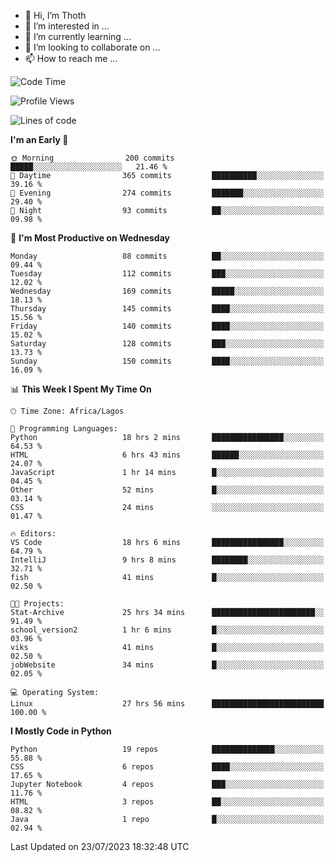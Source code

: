 <!---
thoth2357/thoth2357 is a ✨ special ✨ repository because its `README.md` (this file) appears on your GitHub profile.
You can click the Preview link to take a look at your changes.
--->

- 👋 Hi, I’m Thoth
- 👀 I’m interested in ...
- 🌱 I’m currently learning ...
- 💞️ I’m looking to collaborate on ...
- 📫 How to reach me ...




<!--START_SECTION:waka-->
![Code Time](http://img.shields.io/badge/Code%20Time-2%2C169%20hrs%2056%20mins-blue)

![Profile Views](http://img.shields.io/badge/Profile%20Views-0-blue)

![Lines of code](https://img.shields.io/badge/From%20Hello%20World%20I%27ve%20Written-29.1%20million%20lines%20of%20code-blue)

**I'm an Early 🐤** 

```text
🌞 Morning                200 commits         █████░░░░░░░░░░░░░░░░░░░░   21.46 % 
🌆 Daytime                365 commits         ██████████░░░░░░░░░░░░░░░   39.16 % 
🌃 Evening                274 commits         ███████░░░░░░░░░░░░░░░░░░   29.40 % 
🌙 Night                  93 commits          ██░░░░░░░░░░░░░░░░░░░░░░░   09.98 % 
```
📅 **I'm Most Productive on Wednesday** 

```text
Monday                   88 commits          ██░░░░░░░░░░░░░░░░░░░░░░░   09.44 % 
Tuesday                  112 commits         ███░░░░░░░░░░░░░░░░░░░░░░   12.02 % 
Wednesday                169 commits         █████░░░░░░░░░░░░░░░░░░░░   18.13 % 
Thursday                 145 commits         ████░░░░░░░░░░░░░░░░░░░░░   15.56 % 
Friday                   140 commits         ████░░░░░░░░░░░░░░░░░░░░░   15.02 % 
Saturday                 128 commits         ███░░░░░░░░░░░░░░░░░░░░░░   13.73 % 
Sunday                   150 commits         ████░░░░░░░░░░░░░░░░░░░░░   16.09 % 
```


📊 **This Week I Spent My Time On** 

```text
🕑︎ Time Zone: Africa/Lagos

💬 Programming Languages: 
Python                   18 hrs 2 mins       ████████████████░░░░░░░░░   64.53 % 
HTML                     6 hrs 43 mins       ██████░░░░░░░░░░░░░░░░░░░   24.07 % 
JavaScript               1 hr 14 mins        █░░░░░░░░░░░░░░░░░░░░░░░░   04.45 % 
Other                    52 mins             █░░░░░░░░░░░░░░░░░░░░░░░░   03.14 % 
CSS                      24 mins             ░░░░░░░░░░░░░░░░░░░░░░░░░   01.47 % 

🔥 Editors: 
VS Code                  18 hrs 6 mins       ████████████████░░░░░░░░░   64.79 % 
IntelliJ                 9 hrs 8 mins        ████████░░░░░░░░░░░░░░░░░   32.71 % 
fish                     41 mins             █░░░░░░░░░░░░░░░░░░░░░░░░   02.50 % 

🐱‍💻 Projects: 
Stat-Archive             25 hrs 34 mins      ███████████████████████░░   91.49 % 
school_version2          1 hr 6 mins         █░░░░░░░░░░░░░░░░░░░░░░░░   03.96 % 
viks                     41 mins             █░░░░░░░░░░░░░░░░░░░░░░░░   02.50 % 
jobWebsite               34 mins             █░░░░░░░░░░░░░░░░░░░░░░░░   02.05 % 

💻 Operating System: 
Linux                    27 hrs 56 mins      █████████████████████████   100.00 % 
```

**I Mostly Code in Python** 

```text
Python                   19 repos            ██████████████░░░░░░░░░░░   55.88 % 
CSS                      6 repos             ████░░░░░░░░░░░░░░░░░░░░░   17.65 % 
Jupyter Notebook         4 repos             ███░░░░░░░░░░░░░░░░░░░░░░   11.76 % 
HTML                     3 repos             ██░░░░░░░░░░░░░░░░░░░░░░░   08.82 % 
Java                     1 repo              █░░░░░░░░░░░░░░░░░░░░░░░░   02.94 % 
```




 Last Updated on 23/07/2023 18:32:48 UTC
<!--END_SECTION:waka-->
<!--![](http://github-profile-summary-cards.vercel.app/api/cards/profile-details?username=thoth2357&theme=2077)

![](http://github-profile-summary-cards.vercel.app/api/cards/stats?username=thoth2357&theme=2077)![](http://github-profile-summary-cards.vercel.app/api/cards/productive-time?username=thoth2357&theme=2077&utcOffset=8) -->

